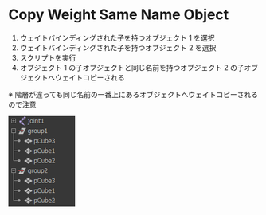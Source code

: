 # Copy Weight Same Name Object

1. ウェイトバインディングされた子を持つオブジェクト 1 を選択
1. ウェイトバインディングされた子を持つオブジェクト 2 を選択
1. スクリプトを実行
1. オブジェクト 1 の子オブジェクトと同じ名前を持つオブジェクト 2 の子オブジェクトへウェイトコピーされる

※ 階層が違っても同じ名前の一番上にあるオブジェクトへウェイトコピーされるので注意

![](https://github.com/szgk/maya_python_practice/blob/main/src/copy_weight_to_same_name_object/image.png)

